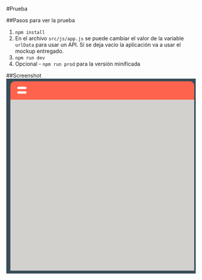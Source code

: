 #Prueba

##Pasos para ver la prueba

1. `npm install`
1. En el archivo `src/js/app.js` se puede cambiar el valor de la variable `urlData` para usar un API. Si se deja vacio la aplicación va a usar el mockup entregado.
1. `npm run dev`
1. Opcional - `npm run prod` para la versión minificada


##Screenshot
![Prueba](https://raw.githubusercontent.com/raerpo/newsFeed/master/src/prueba.gif)
